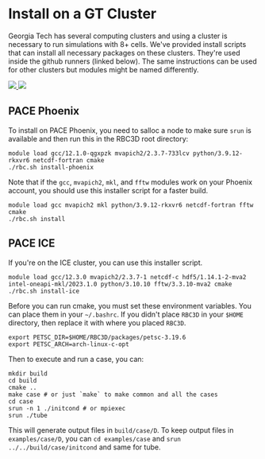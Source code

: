 # Install on a GT Cluster

Georgia Tech has several computing clusters and using a cluster is necessary to run simulations with 8+ cells. We've provided install scripts that can install all necessary packages on these clusters. They're used inside the github runners (linked below). The same instructions can be used for other clusters but modules might be named differently.


<p align="left">
  <a href="https://github.com/comp-physics/RBC3D/actions/workflows/phoenix.yml">
    <img src="https://github.com/comp-physics/RBC3D/actions/workflows/phoenix.yml/badge.svg" />
  </a>
  <a href="https://github.com/comp-physics/RBC3D/actions/workflows/ice.yml">
    <img src="https://github.com/comp-physics/RBC3D/actions/workflows/ice.yml/badge.svg" />
  </a>
</p>

## PACE Phoenix

To install on PACE Phoenix, you need to salloc a node to make sure `srun` is available and then run this in the RBC3D root directory: 

```shell
module load gcc/12.1.0-qgxpzk mvapich2/2.3.7-733lcv python/3.9.12-rkxvr6 netcdf-fortran cmake
./rbc.sh install-phoenix
```

Note that if the `gcc`, `mvapich2`, `mkl`, and `fftw` modules work on your Phoenix account, you should use this installer script for a faster build.
```shell
module load gcc mvapich2 mkl python/3.9.12-rkxvr6 netcdf-fortran fftw cmake
./rbc.sh install
```
## PACE ICE

If you're on the ICE cluster, you can use this installer script.

```shell
module load gcc/12.3.0 mvapich2/2.3.7-1 netcdf-c hdf5/1.14.1-2-mva2 intel-oneapi-mkl/2023.1.0 python/3.10.10 fftw/3.3.10-mva2 cmake
./rbc.sh install-ice
```

Before you can run cmake, you must set these environment variables. You can place them in your `~/.bashrc`. If you didn't place `RBC3D` in your `$HOME` directory, then replace it with where you placed `RBC3D`.
```shell
export PETSC_DIR=$HOME/RBC3D/packages/petsc-3.19.6
export PETSC_ARCH=arch-linux-c-opt
```

Then to execute and run a case, you can:
```shell
mkdir build
cd build
cmake ..
make case # or just `make` to make common and all the cases
cd case
srun -n 1 ./initcond # or mpiexec
srun ./tube
```

This will generate output files in `build/case/D`. To keep output files in `examples/case/D`, you can `cd examples/case` and `srun ../../build/case/initcond` and same for tube.
